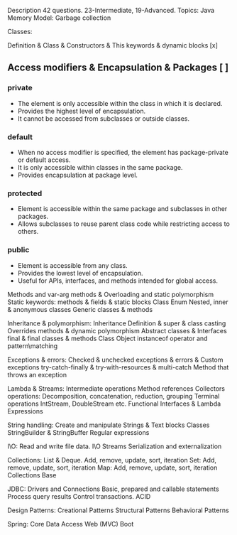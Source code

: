 Description
42 questions. 23-Intermediate, 19-Advanced.
Topics:
Java Memory Model:
Garbage collection

  
  

Classes:

Definition & Class & Constructors & This keywords & dynamic blocks [x]
## Access modifiers & Encapsulation & Packages [  ]
### private

- The element is only accessible within the class in which it is declared.
- Provides the highest level of encapsulation.
- It cannot be accessed from subclasses or outside classes.
### default

- When no access modifier is specified, the element has package-private or default access.
- It is only accessible within classes in the same package.
- Provides encapsulation at package level.
### protected

- Element is accessible within the same package and subclasses in other packages.
- Allows subclasses to reuse parent class code while restricting access to others.
### public

- Element is accessible from any class.
- Provides the lowest level of encapsulation.
- Useful for APIs, interfaces, and methods intended for global access.




Methods and var-arg methods & Overloading and static polymorphism
Static keywords: methods & fields & static blocks
Class Enum
Nested, inner & anonymous classes
Generic classes & methods


Inheritance & polymorphism:
Inheritance Definition & super & class casting
Overrides methods & dynamic polymorphism
Abstract classes & Interfaces
final & final classes & methods
Class Object
instanceof operator and pattern\matching

Exceptions & errors:
Checked & unchecked exceptions & errors & Custom exceptions
try-catch-finally & try-with-resources & multi-catch
Method that throws an exception
  

Lambda & Streams:
Intermediate operations
Method references
Collectors operations: Decomposition, concatenation, reduction, grouping
Terminal operations
IntStream, DoubleStream etc.
Functional Interfaces & Lambda Expressions

String handling:
Create and manipulate Strings & Text blocks
Classes StringBuilder & StringBuffer
Regular expressions

I\O:
Read and write file data. I\O Streams
Serialization and externalization

Collections:
List & Deque. Add, remove, update, sort, iteration
Set: Add, remove, update, sort, iteration
Map: Add, remove, update, sort, iteration
Collections Base

JDBC:
Drivers and Connections
Basic, prepared and callable statements
Process query results
Control transactions. ACID

Design Patterns:
Creational Patterns
Structural Patterns
Behavioral Patterns

Spring:
Core
Data Access
Web (MVC)
Boot
